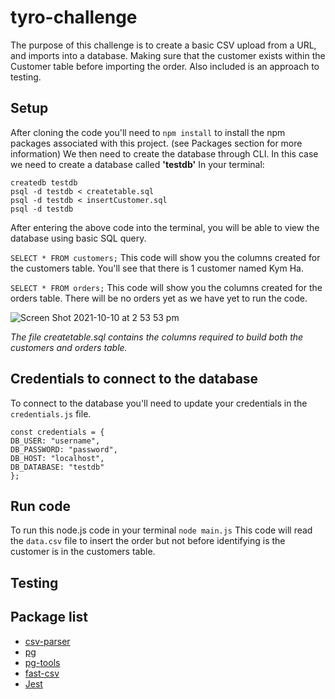 # tyro-challenge
The purpose of this challenge is to create a basic CSV upload from a URL, and imports into a database. 
Making sure that the customer exists within the Customer table before importing the order. Also included is an approach to testing. 

## Setup
After cloning the code you'll need to `npm install` to install the npm packages associated with this project. (see Packages section for more information)
We then need to create the database through CLI. In this case we need to create a database called **'testdb'**
In your terminal:
```
createdb testdb
psql -d testdb < createtable.sql
psql -d testdb < insertCustomer.sql
psql -d testdb
```
After entering the above code into the terminal, you will be able to view the database using basic SQL query. 

`SELECT * FROM customers;` This code will show you the columns created for the customers table. You'll see that there is 1 customer named Kym Ha. 

`SELECT * FROM orders;` This code will show you the columns created for the orders table. There will be no orders yet as we have yet to run the code.

![Screen Shot 2021-10-10 at 2 53 53 pm](https://user-images.githubusercontent.com/75729637/136681495-7e529e28-f750-483e-9e27-04d19eaa0621.png)

_The file createtable.sql contains the columns required to build both the customers and orders table._ 

## Credentials to connect to the database
To connect to the database you'll need to update your credentials in the `credentials.js` file. 

```
const credentials = {
DB_USER: "username",
DB_PASSWORD: "password",
DB_HOST: "localhost",
DB_DATABASE: "testdb"
};
```

## Run code
To run this node.js code in your terminal `node main.js`
This code will read the `data.csv` file to insert the order but not before identifying is the customer is in the customers table.

## Testing


## Package list
* [csv-parser](https://www.npmjs.com/package/csv-parser)
* [pg](https://www.npmjs.com/package/pg)
* [pg-tools](https://www.npmjs.com/package/pgtools)
* [fast-csv](https://www.npmjs.com/package/fast-csv)
* [Jest](https://www.npmjs.com/package/jest)

